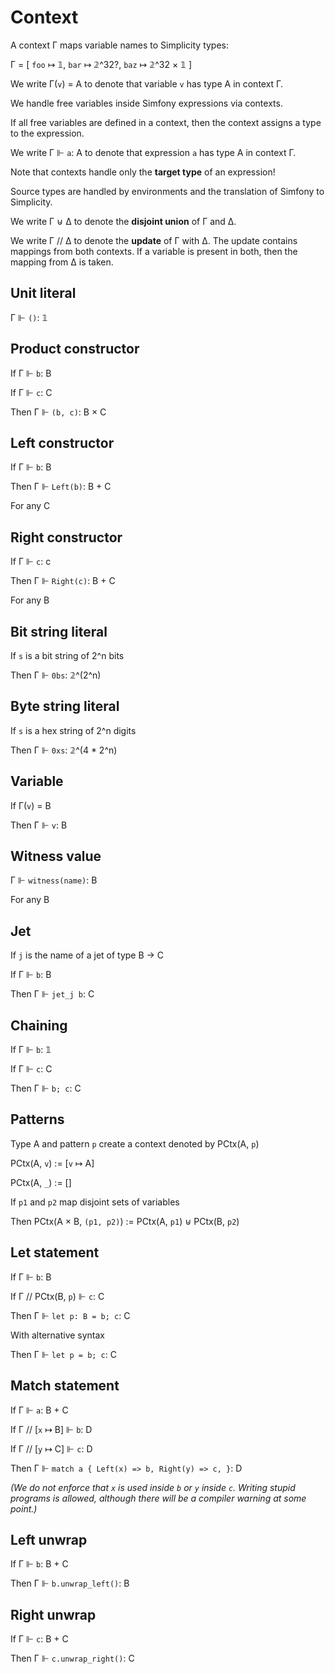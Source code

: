 # Context

A context Γ maps variable names to Simplicity types:

Γ = [ `foo` ↦ 𝟙, `bar` ↦ 𝟚^32?, `baz` ↦ 𝟚^32 × 𝟙 ]

We write Γ(`v`) = A to denote that variable `v` has type A in context Γ.

We handle free variables inside Simfony expressions via contexts.

If all free variables are defined in a context, then the context assigns a type to the expression.

We write Γ ⊩ `a`: A to denote that expression `a` has type A in context Γ.

Note that contexts handle only the **target type** of an expression!

Source types are handled by environments and the translation of Simfony to Simplicity.

We write Γ ⊎ Δ to denote the **disjoint union** of Γ and Δ.

We write Γ // Δ to denote the **update** of Γ with Δ. The update contains mappings from both contexts. If a variable is present in both, then the mapping from Δ is taken.

## Unit literal

Γ ⊩ `()`: 𝟙

## Product constructor

If Γ ⊩ `b`: B

If Γ ⊩ `c`: C

Then Γ ⊩ `(b, c)`: B × C

## Left constructor

If Γ ⊩ `b`: B

Then Γ ⊩ `Left(b)`: B + C

For any C

## Right constructor

If Γ ⊩ `c`: c

Then Γ ⊩ `Right(c)`: B + C

For any B

## Bit string literal

If `s` is a bit string of 2^n bits

Then Γ ⊩ `0bs`: 𝟚^(2^n)

## Byte string literal

If `s` is a hex string of 2^n digits

Then Γ ⊩ `0xs`: 𝟚^(4 * 2^n)

## Variable

If Γ(`v`) = B

Then Γ ⊩ `v`: B

## Witness value

Γ ⊩ `witness(name)`: B

For any B

## Jet

If `j` is the name of a jet of type B → C

If Γ ⊩ `b`: B

Then Γ ⊩ `jet_j b`: C

## Chaining

If Γ ⊩ `b`: 𝟙

If Γ ⊩ `c`: C

Then Γ ⊩ `b; c`: C

## Patterns

Type A and pattern `p` create a context denoted by PCtx(A, `p`)

PCtx(A, `v`) := [`v` ↦ A]

PCtx(A, `_`) := []

If `p1` and `p2` map disjoint sets of variables

Then PCtx(A × B, `(p1, p2)`) := PCtx(A, `p1`) ⊎ PCtx(B, `p2`)

## Let statement

If Γ ⊩ `b`: B

If Γ // PCtx(B, `p`) ⊩ `c`: C

Then Γ ⊩ `let p: B = b; c`: C

With alternative syntax

Then Γ ⊩ `let p = b; c`: C

## Match statement

If Γ ⊩ `a`: B + C

If Γ // [`x` ↦ B] ⊩ `b`: D

If Γ // [`y` ↦ C] ⊩ `c`: D

Then Γ ⊩ `match a { Left(x) => b, Right(y) => c, }`: D

_(We do not enforce that `x` is used inside `b` or `y` inside `c`. Writing stupid programs is allowed, although there will be a compiler warning at some point.)_

## Left unwrap

If Γ ⊩ `b`: B + C

Then Γ ⊩ `b.unwrap_left()`: B

## Right unwrap

If Γ ⊩ `c`: B + C

Then Γ ⊩ `c.unwrap_right()`: C
